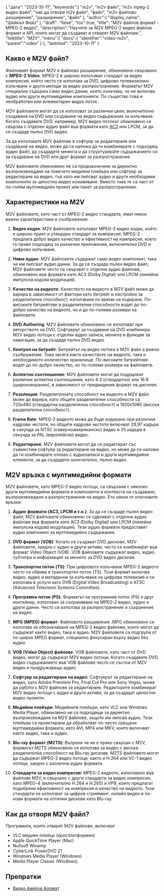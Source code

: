 {
"дата": "2023-10-11",
   "keywords":[
"m2v",
"m2v файл",
"m2v mpeg-2 видео файл",
"как да отворя m2v файл",
"файл",
"m2v файлово разширение",
"разширение",
"файл"
],
   "author":{
"display_name": "Шейкъл Фейз"
},
"draft": "false",
"toc":true,
"title": "M2V файлов формат - MPEG-2 видео",
   "description":"Научете за M2V MPEG-2 видео файлов формат и API, които могат да създават и отварят M2V файлове.",
"linktitle": "M2V",
   "menu":{
      "docs":{
         "identifier":"video-m2v",
         "parent":"video"
}
},
"lastmod": "2023-10-11"
}

## Какво е M2V файл?

Файловият формат M2V е файлово разширение, обикновено свързвано с **MPEG-2 Video**. MPEG-2 е широко използван стандарт за видео компресия, който често се използва за DVD, цифрово телевизионно излъчване и други методи за видео разпространение. Форматът M2V специално съдържа само видео данни, което означава, че не включва аудио или други мултимедийни компоненти. По същество това е необработен или елементарен видео поток.

M2V файловете могат да се използват за различни цели, включително създаване на DVD или създаване на видео съдържание за излъчване. Когато създавате DVD, например, M2V видео потокът обикновено се свързва с отделен аудио файл във формати като [AC3](/bg/audio/ac3/) или LPCM, за да се създаде пълно DVD видео.

За да използвате M2V файлове в софтуер за редактиране или създаване на видео, може да се наложи да ги комбинирате с подходящ аудио файл, да създадете менюта и да структурирате съдържанието си за създаване на DVD или друг формат за разпространение.

M2V файловете обикновено не са предназначени за директно възпроизвеждане на повечето медийни плейъри или софтуер за редактиране на видео, тъй като им липсват аудио и други необходими компоненти за цялостно видео изживяване. Вместо това те са част от по-голям мултимедиен проект или пакет за разпространение.

## Характеристики на M2V

M2V файловете, като част от MPEG-2 видео стандарта, имат някои важни характеристики и съображения:

1. **Видео кодек**: M2V файловете използват MPEG-2 видео кодек, който е широко приет и утвърден стандарт за компресия. MPEG-2 предлага добро видео качество и ефективност на компресия, което го прави подходящ за различни приложения, включително DVD и цифрово излъчване.
    
















2. **Няма аудио**: M2V файловете съдържат само видео компонент, така че им липсват аудио данни. За да се създаде пълен видео файл, M2V файловете често се свързват с отделни аудио файлове, обикновено във формати като AC3 (Dolby Digital) или LPCM (линейна импулсна кодова модулация).
    
















3. **Качество на видеото**: Качеството на видеото в M2V файл може да варира в зависимост от фактори като битрейт и настройки за разделителна способност, използвани по време на кодиране. По-високите битрейтове и разделителни способности водят до по-добро качество на видеото, но и до по-големи размери на файловете.
       

















4. **DVD Authoring**: M2V файловете обикновено се използват при авторството на DVD. Софтуерът за създаване на DVD комбинира M2V видео потоци с отделни аудио записи, менюта и функции за навигация, за да създаде пълно DVD видео.
    
















5. **Контрол на битрейт**: Битрейтът на видео потока в M2V файл е важно съображение. Това засяга както качеството на видеото, така и необходимото количество хранилище. По-високите битрейтове водят до по-добро качество, но по-големи размери на файловете.
    
















6. **Аспектно съотношение**: M2V файловете могат да поддържат различни аспектни съотношения, като 4:3 (стандартно) или 16:9 (широкоекранен), в зависимост от предвидения формат на дисплея.
    
















7. **Резолюция**: Разделителната способност на видеото в M2V файл може да варира, като общите разделителни способности са 720x480 (стандартна разделителна способност) и 1920x1080 (висока разделителна способност).
    
















8. **Frame Rate**: MPEG-2 видеото може да бъде кодирано при различни кадрови честоти, но общите кадрови честоти включват 29,97 кадъра в секунда за NTSC (северноамериканско) видео и 25 кадъра в секунда за PAL (европейско) видео.
    
















9. **Редактиране**: M2V файловете могат да се редактират със съвместим софтуер за редактиране на видео, но може да се наложи да ги комбинирате отново с аудиозаписи и други мултимедийни елементи, за да създадете окончателно, пълно видео.

## M2V връзка с мултимедийни формати

M2V файловете, като MPEG-2 видео потоци, са свързани с няколко други мултимедийни формати и компоненти в контекста на създаване, възпроизвеждане и разпространение на видео. Ето някои от ключовите връзки:

1. **Аудио формати (AC3, LPCM и т.н.)**: За да се създаде пълен видео файл, M2V файловете обикновено се сдвояват с отделни аудио файлове във формати като AC3 (Dolby Digital) или LPCM (линейна импулсна кодова модулация). Тези аудио формати предоставят аудио компонент за мултимедийно съдържание.
    
















2. **DVD формат (VOB)**: Когато се създават DVD дискове, M2V файловете, заедно с аудио и други активи, често се комбинират във формат Video Object (VOB). VOB файловете съдържат видео, аудио, субтитри и информация за менюто за DVD видео дискове.
    
















3. **Транспортен поток (TS)**: При цифровото излъчване MPEG-2 видеото често се обвива в транспортен поток (TS). Този формат включва видео, аудио и метаданни за излъчване на цифрова телевизия и се използва в услуги като DVB (Digital Video Broadcasting) и ATSC (Advanced Television Systems Committee).
    
















4. **Програмен поток (PS)**: Форматът на програмния поток (PS) е друг контейнер, използван за съхраняване на MPEG-2 видео, аудио и други данни. Често се използва за разпространение и съхранение на видео.
    
















5. **MPG (MPEG) формат**: Файловото разширение .MPG обикновено се използва за обозначаване на MPEG-2 видео файлове, които могат да съдържат както видео, така и аудио. M2V файловете са подгрупа от по-широк MPEG формат, специално фокусиран върху видео без аудио.
    
















6. **VOB (Video Object) файлове**: VOB файловете, като част от DVD видео, могат да съдържат M2V видео потоци. Когато създавате DVD, видео съдържанието във VOB файлове често се състои от M2V видео и придружаващо аудио.
    
















7. **Софтуер за редактиране на видео**: Софтуерът за редактиране на видео, като Adobe Premiere Pro, Final Cut Pro или Sony Vegas, може да работи с M2V файлове за редактиране. Редакторите комбинират M2V видео потоци с аудио и други активи, за да създадат цялостни видео проекти.
    
















8. **Медийни плейъри**: Медийните плейъри, като VLC или Windows Media Player, обикновено не са подходящи за директно възпроизвеждане на M2V файлове, защото им липсва аудио. Тези плейъри са проектирани да обработват по-често срещани мултимедийни формати, като AVI, MP4 или MKV, които включват както видео, така и аудио.
    
















9. **Blu-ray формат (M2TS)**: Въпреки че не е пряко свързан с M2V, форматът M2TS обикновено се използва за видео с висока разделителна способност на Blu-ray дискове. M2TS файловете могат да съдържат MPEG-2 видео потоци, както и H.264 или VC-1 видео потоци, заедно с различни аудио формати.
    
















10. **Стандарти за видео компресия**: MPEG-2 видеото, използвано във файлове M2V, е свързано с други стандарти за видео компресия, като MPEG-4 (включително H.264 и H.265) и VP9, които предлагат подобрени ефективност на компресия и качество на видеото. Тези стандарти се използват за цифров стрийминг, онлайн видео и по-нови формати на оптични дискове като Blu-ray.

## Как да отворя M2V файл?

Програмите, които отварят M2V файлове, включват

- VLC медиен плейър (кросплатформен)
- Apple QuickTime Player (Mac)
- Nullsoft Winamp
- CyberLink PowerDVD 21
- Windows Media Player (Windows)
- Media Player Classic (Windows)

## Препратки
* [Видео файлов формат](https://en.wikipedia.org/wiki/Video_file_format)

